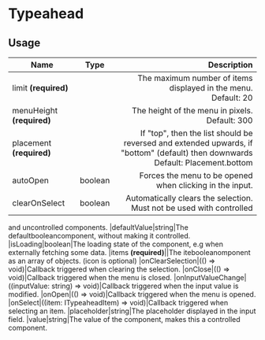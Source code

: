 <!-- 
This is an auto-generated markdown. 
You can change it in "src/Typeahead/Typeahead.tsx" and run build:docs to update this file.
-->
# Typeahead

## Usage
| Name        | Type           | Description  |
| ----------- |:--------------:| ------------:|
|limit **(required)**||The maximum number of items displayed in the menu.<br>Default: 20
|menuHeight **(required)**||The height of the menu in pixels.<br>Default: 300
|placement **(required)**||If "top", then the list should be reversed and extended upwards, if "bottom" (default) then downwards<br>Default: Placement.bottom
|autoOpen|boolean|Forces the menu to be opened when clicking in the input.
|clearOnSelect|boolean|Automatically clears the selection. Must not be used with controlled
and uncontrolled components.
|defaultValue|string|The defaultbooleancomponent, without making it controlled.
|isLoading|boolean|The loading state of the component, e.g when externally fetching some
data.
|items **(required)**||The itebooleanomponent as an array of objects. (icon is optional)
|onClearSelection|(() => void)|Callback triggered when clearing the selection.
|onClose|(() => void)|Callback triggered when the menu is closed.
|onInputValueChange|((inputValue: string) => void)|Callback triggered when the input value is modified.
|onOpen|(() => void)|Callback triggered when the menu is opened.
|onSelect|((item: ITypeaheadItem) => void)|Callback triggered when selecting an item.
|placeholder|string|The placeholder displayed in the input field.
|value|string|The value of the component, makes this a controlled component.
